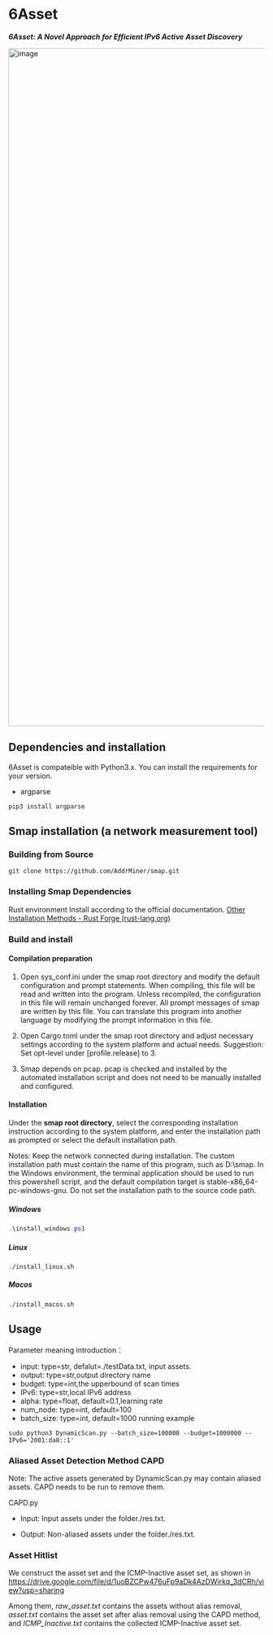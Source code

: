 # 6Asset
***6Asset: A Novel Approach for Efficient IPv6 Active Asset Discovery***


<img width="1333" alt="image" src="https://github.com/user-attachments/assets/135cdd8f-c75c-4fb0-becb-128a065a9489">

##  Dependencies and installation
6Asset is compateible with Python3.x. You can install the requirements for your version. 

* argparse
```
pip3 install argparse
```

## Smap installation (a network measurement tool)

###  Building from Source

```
git clone https://github.com/AddrMiner/smap.git
```
### Installing Smap Dependencies

Rust environment
Install according to the official documentation.
[Other Installation Methods - Rust Forge (rust-lang.org)](https://forge.rust-lang.org/infra/other-installation-methods.html)
### Build and install

#### Compilation preparation

1. Open sys_conf.ini under the smap root directory and modify the default configuration and prompt statements.
When compiling, this file will be read and written into the program. Unless recompiled, the configuration in this file will remain unchanged forever.
All prompt messages of smap are written by this file. You can translate this program into another language by modifying the prompt information in this file.

2. Open Cargo.toml under the smap root directory and adjust necessary settings according to the system platform and actual needs.
Suggestion: Set opt-level under [profile.release] to 3.
   
3. Smap depends on pcap. pcap is checked and installed by the automated installation script and does not need to be manually installed and configured.

#### Installation

Under the **smap root directory**, select the corresponding installation instruction according to the system platform, and enter the installation path as prompted or select the default installation path.


Notes:
Keep the network connected during installation.
The custom installation path must contain the name of this program, such as D:\smap.
In the Windows environment, the terminal application should be used to run this powershell script, and the default compilation target is stable-x86_64-pc-windows-gnu.
Do not set the installation path to the source code path.

##### Windows 

   ```powershell
   .\install_windows.ps1
   ```

##### Linux 

```shell
./install_linux.sh
```

##### Macos 

```shell
./install_macos.sh
```


## Usage
Parameter meaning introduction：
* input:  type=str, defalut=./testData.txt, input assets.
* output: type=str,output directory name
* budget: type=int,the upperbound of scan times
* IPv6:   type=str,local IPv6 address
* alpha:  type=float, default=0.1,learning rate
* num_node: type=int, default=100
* batch_size: type=int, default=1000
running example
```
sudo python3 DynamicScan.py --batch_size=100000 --budget=1000000 --IPv6='2001:da8::1'
```


### Aliased Asset Detection Method CAPD
Note: The active assets generated by DynamicScan.py may contain aliased assets. CAPD needs to be run to remove them.

CAPD.py

* Input: Input assets under the folder./res.txt. 

* Output: Non-aliased assets under the folder./res.txt.


### Asset Hitlist

We construct the asset set and the ICMP-Inactive asset set, as shown in https://drive.google.com/file/d/1uoBZCPw476uFp9aDk4AzDWirkq_3dCRh/view?usp=sharing

Among them, *raw_asset.txt* contains the assets without alias removal, *asset.txt* contains the asset set after alias removal using the CAPD method, and *ICMP_Inactive.txt* contains the collected ICMP-Inactive asset set.



















